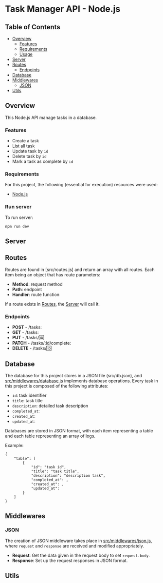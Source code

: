# Task Manager API - Node.js

## Table of Contents
- [Overview](#overview)
    - [Features](#features)
    - [Requirements](#requirements)
    - [Usage](#run-server)
- [Server](#server)
- [Routes](#routes)
    - [Endpoints](#endpoints)
- [Database](#database)
- [Middlewares](#middlewares)
    - [JSON](#json)
- [Utils](#utils)

## Overview

This Node.js API manage tasks in a database.

### Features
- Create a task
- List all task
- Update task by `id`
- Delete task by `id`
- Mark a task as complete by `id`

### Requirements
For this project, the following (essential for execution) resources were used:
 - [Node.js](https://nodejs.org/)

### Run server

To run server:
```
npm run dev
```

## Server


## Routes

Routes are found in [src/routes.js] and return an array with all routes. Each item being an object that has route parameters:

- **Method**: request method
- **Path**: endpoint
- **Handler**: route function

If a route exists in [Routes](src/routes.js), the [Server](src/server.js) will call it.

### Endpoints

- **POST** - /tasks:
- **GET** - /tasks:
- **PUT** - /tasks/:id:
- **PATCH** - /tasks/:id/complete:
- **DELETE** - /tasks/:id: 

## Database

The database for this project stores in a JSON file (src/db.json), and [src/middlewares/database.js](src/middlewares/database.js) implements database operations. Every task in this project is composed of the following attributes: 

- `id`: task identifier
- `title`: task title 
- `description`: detailed task description
- `completed_at`: 
- `created_at`: 
- `updated_at`:

Databases are stored in JSON format, with each item representing a table and each table representing an array of logs.

Example:

```
{
    "table": [
        {
            "id": "task id",
            "title": "task title",
            "description": "description task",
            "completed_at": ,
            "created_at": ,
            "updated_at":
        }
    ]
}
```

## Middlewares

### JSON

The creation of JSON middleware takes place in [src/middlewares/json.js](src/middlewares/json.js), where `request` and `response` are received and modified appropriately.

- **Request**: Get the data given in the request body to set `request.body`.  
- **Response**: Set up the request responses in JSON format. 

## Utils